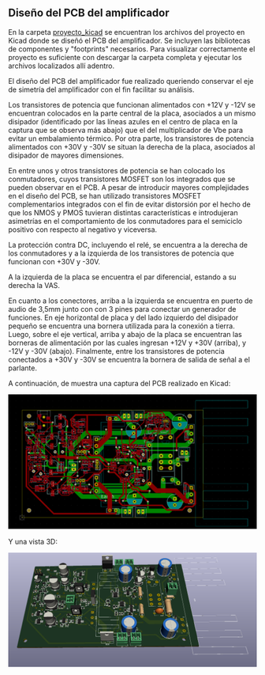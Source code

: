 ﻿## Diseño del PCB del amplificador

En la carpeta [proyecto_kicad](./proyecto_kicad) se encuentran los archivos del proyecto en Kicad donde se diseñó el PCB del amplificador. Se incluyen las bibliotecas de componentes y "footprints" necesarios. Para visualizar correctamente el proyecto es suficiente con descargar la carpeta completa y ejecutar los archivos localizados allí adentro.

El diseño del PCB del amplificador fue realizado queriendo conservar el eje de simetría del amplificador con el fin facilitar su análisis. 

Los transistores de potencia que funcionan alimentados con +12V y -12V se encuentran colocados en la parte central de la placa, asociados a un mismo disipador (identificado por las líneas azules en el centro de placa en la captura que se observa más abajo) que el del multiplicador de Vbe para evitar un embalamiento térmico. Por otra parte, los transistores de potencia alimentados con +30V y -30V se situan  la derecha de la placa, asociados al disipador de mayores dimensiones. 

En entre unos y otros transistores de potencia se han colocado los conmutadores, cuyos transistores MOSFET son los integrados que se pueden observar en el PCB. A pesar de introducir mayores complejidades en el diseño del PCB, se han utilizado transistores MOSFET complementarios integrados con el fin de evitar distorsión por el hecho de que los NMOS y PMOS tuvieran distintas características e introdujeran asimetrías en el comportamiento de los conmutadores para el semiciclo positivo con respecto al negativo y viceversa.

La protección contra DC, incluyendo el relé, se encuentra a la derecha de los conmutadores y a la izquierda de los transistores de potencia que funcionan con +30V y -30V.

A la izquierda de la placa se encuentra el par diferencial, estando a su derecha la VAS.

En cuanto a los conectores, arriba a la izquierda se encuentra en puerto de audio de 3,5mm junto con con 3 pines para conectar un generador de funciones. En eje horizontal de placa y del lado izquierdo del disipador pequeño se encuentra una bornera utilizada para la conexión a tierra. Luego, sobre el eje vertical, arriba y abajo de la placa se encuentran las borneras de alimentación por las cuales ingresan +12V y +30V (arriba), y -12V y -30V (abajo). Finalmente, entre los transistores de potencia conectados a +30V y -30V se encuentra la bornera de salida de señal a el parlante. 

A continuación, de muestra una captura del PCB realizado en Kicad:

![](captura_PCB.png)

Y una vista 3D:

![](captura_PCB_3D.png)